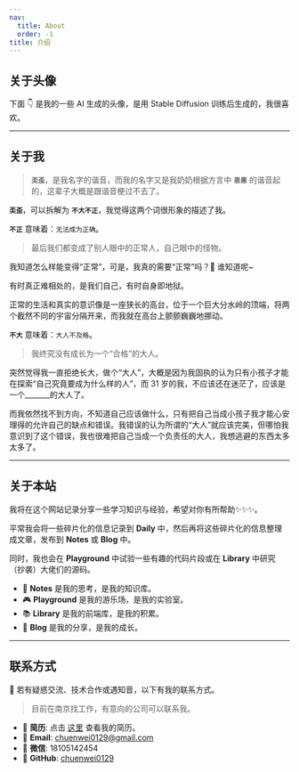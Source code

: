 ```yaml
---
nav:
  title: About
  order: -1
title: 介绍
---
```


## 关于头像

下面 👇 是我的一些 AI 生成的头像，是用 Stable Diffusion 训练后生成的，我很喜欢。

<code id="about-pages-portrait" src="../playground/about-pages/portrait.tsx"></code>

---

## 关于我

<code id="about-pages-text" src="../playground/about-pages/resume.tsx"></code>

> **`奀歪`**，是我名字的谐音，而我的名字又是我奶奶根据方言中 **`恩惠`** 的谐音起的，这辈子大概是跟谐音梗过不去了。

**`奀歪`**，可以拆解为 **`不大不正`**，我觉得这两个词很形象的描述了我。

**`不正`** 意味着：`无法成为正确`。

> 最后我们都变成了别人眼中的正常人，自己眼中的怪物。

我知道怎么样能变得“正常”，可是，我真的需要“正常”吗？🤷 谁知道呢~

有时真正难相处的，是我们自己，有时自身即地狱。

正常的生活和真实的意识像是一座狭长的高台，位于一个巨大分水岭的顶端，将两个截然不同的宇宙分隔开来，而我就在高台上颤颤巍巍地挪动。

**`不大`** 意味着：`大人不及格`。

> 我终究没有成长为一个“合格”的大人。

突然觉得我一直拒绝长大，做个“大人”，大概是因为我固执的认为只有小孩子才能在探索“自己究竟要成为什么样的人”，而 31 岁的我，不应该还在迷茫了，应该是一个_______的大人了。

而我依然找不到方向，不知道自己应该做什么，只有把自己当成小孩子我才能心安理得的允许自己的缺点和错误。我错误的认为所谓的“大人”就应该完美，但哪怕我意识到了这个错误，我也很难把自己当成一个负责任的大人，我想逃避的东西太多太多了。

---

## 关于本站

我将在这个网站记录分享一些学习知识与经验，希望对你有所帮助✨✨✨。

平常我会将一些碎片化的信息记录到 **Daily** 中，然后再将这些碎片化的信息整理成文章，发布到 **Notes** 或 **Blog** 中。

同时，我也会在 **Playground** 中试验一些有趣的代码片段或在 **Library** 中研究（抄袭）大佬们的源码。

- 📝 **Notes** 是我的思考，是我的知识库。
- 🎮 **Playground** 是我的游乐场，是我的实验室。
- 📚 **Library** 是我的前端库，是我的积累。
- 📖 **Blog** 是我的分享，是我的成长。

---

## 联系方式

🔭 若有疑惑交流、技术合作或遇知音，以下有我的联系方式。

> 目前在南京找工作，有意向的公司可以联系我。

- 📜 **简历**: 点击 <a href="/about/resume.pdf" download="楚恩伟-前端开发工程师">这里</a> 查看我的简历。
- 📮 **Email**: <chuenwei0129@gmail.com>
- 📱 **微信**: 18105142454
- 🐙 **GitHub**: [chuenwei0129](https://github.com/chuenwei0129)

